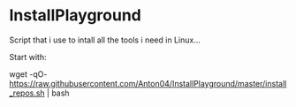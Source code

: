 # InstallPlayground
Script that i use to intall all the tools i need in Linux...

Start with:

wget -qO- https://raw.githubusercontent.com/Anton04/InstallPlayground/master/install_repos.sh | bash
